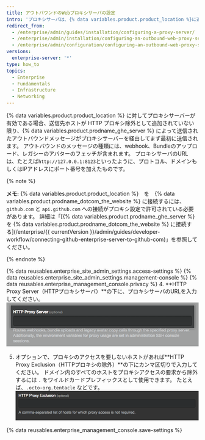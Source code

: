 ```yaml
---
title: アウトバウンドのWebプロキシサーバの設定
intro: 'プロキシサーバは、{% data variables.product.product_location %}に追加のセキュリティのレベルをもたらしてくれます。'
redirect_from:
  - /enterprise/admin/guides/installation/configuring-a-proxy-server/
  - /enterprise/admin/installation/configuring-an-outbound-web-proxy-server
  - /enterprise/admin/configuration/configuring-an-outbound-web-proxy-server
versions:
  enterprise-server: '*'
type: how_to
topics:
  - Enterprise
  - Fundamentals
  - Infrastructure
  - Networking
---
```


{% data variables.product.product_location %} に対してプロキシサーバーが有効である場合、送信先ホストが HTTP プロキシ除外として追加されていない限り、{% data variables.product.prodname_ghe_server %} によって送信されたアウトバウンドメッセージがプロキシサーバーを経由してまず最初に送信されます。 アウトバウンドのメッセージの種類には、webhook、Bundleのアップロード、レガシーのアバターのフェッチが含まれます。 プロキシサーバのURLは、たとえば`http://127.0.0.1:8123`といったように、プロトコル、ドメインもしくはIPアドレスにポート番号を加えたものです。

{% note %}

**メモ:**  {% data variables.product.product_location %}　を　{% data variables.product.prodname_dotcom_the_website %} に接続するには、`github.com` と `api.github.com` への接続がプロキシ設定で許可されている必要があります。 詳細は「[{% data variables.product.prodname_ghe_server %} を {% data variables.product.prodname_dotcom_the_website %} に接続する](/enterprise/{{ currentVersion }}/admin/guides/developer-workflow/connecting-github-enterprise-server-to-github-com)」を参照してください。

{% endnote %}

{% data reusables.enterprise_site_admin_settings.access-settings %}
{% data reusables.enterprise_site_admin_settings.management-console %}
{% data reusables.enterprise_management_console.privacy %}
4. **HTTP Proxy Server（HTTPプロキシサーバ）**の下に、プロキシサーバのURLを入力してください。 ![HTTP プロキシサーバーのURLを入力するためのフィールド](/assets/images/enterprise/management-console/http-proxy-field.png)

5. オプションで、プロキシのアクセスを要しないホストがあれば**HTTP Proxy Exclusion（HTTPプロキシの除外）**の下にカンマ区切りで入力してください。 ドメイン内のすべてのホストをプロキシアクセスの要求から除外するには `.` をワイルドカードプレフィックスとして使用できます。  たとえば、`.octo-org.tentacle` などです。 ![HTTP プロキシの除外を入力するためのフィールド](/assets/images/enterprise/management-console/http-proxy-exclusion-field.png)

{% data reusables.enterprise_management_console.save-settings %}

